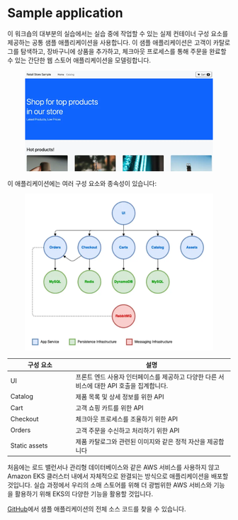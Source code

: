 # Sample application

이 워크숍의 대부분의 실습에서는 실습 중에 작업할 수 있는 실제 컨테이너 구성 요소를 제공하는 공통 샘플 애플리케이션을 사용합니다. 이 샘플 애플리케이션은 고객이 카탈로그를 탐색하고, 장바구니에 상품을 추가하고, 체크아웃 프로세스를 통해 주문을 완료할 수 있는 간단한 웹 스토어 애플리케이션을 모델링합니다.

<figure><img src="../../.gitbook/assets/image (1) (1) (1) (1).png" alt=""><figcaption></figcaption></figure>

이 애플리케이션에는 여러 구성 요소와 종속성이 있습니다:

<figure><img src="../../.gitbook/assets/image (2) (1) (1) (1).png" alt=""><figcaption></figcaption></figure>

<table><thead><tr><th width="133">구성 요소</th><th>설명</th></tr></thead><tbody><tr><td>UI</td><td>프론트 엔드 사용자 인터페이스를 제공하고 다양한 다른 서비스에 대한 API 호출을 집계합니다.</td></tr><tr><td>Catalog</td><td>제품 목록 및 상세 정보를 위한 API</td></tr><tr><td>Cart</td><td>고객 쇼핑 카트를 위한 API</td></tr><tr><td>Checkout</td><td>체크아웃 프로세스를 조율하기 위한 API</td></tr><tr><td>Orders</td><td>고객 주문을 수신하고 처리하기 위한 API</td></tr><tr><td>Static assets</td><td>제품 카탈로그와 관련된 이미지와 같은 정적 자산을 제공합니다</td></tr></tbody></table>

처음에는 로드 밸런서나 관리형 데이터베이스와 같은 AWS 서비스를 사용하지 않고 Amazon EKS 클러스터 내에서 자체적으로 완결되는 방식으로 애플리케이션을 배포할 것입니다. 실습 과정에서 우리의 소매 스토어를 위해 더 광범위한 AWS 서비스와 기능을 활용하기 위해 EKS의 다양한 기능을 활용할 것입니다.

[GitHub](https://github.com/aws-containers/retail-store-sample-app)에서 샘플 애플리케이션의 전체 소스 코드를 찾을 수 있습니다.
